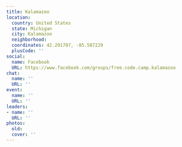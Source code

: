 ```yaml
---
title: Kalamazoo
location:
  country: United States
  state: Michigan
  city: Kalamazoo
  neighborhood: 
  coordinates: 42.291707, -85.587229
  plusCode: ''
social:
  name: Facebook
  URL: https://www.facebook.com/groups/free.code.camp.kalamazoo
chat:
  name: ''
  URL: ''
event:
  name: ''
  URL: ''
leaders:
- name: ''
  URL: ''
photos:
  old: 
  cover: ''
---
```

